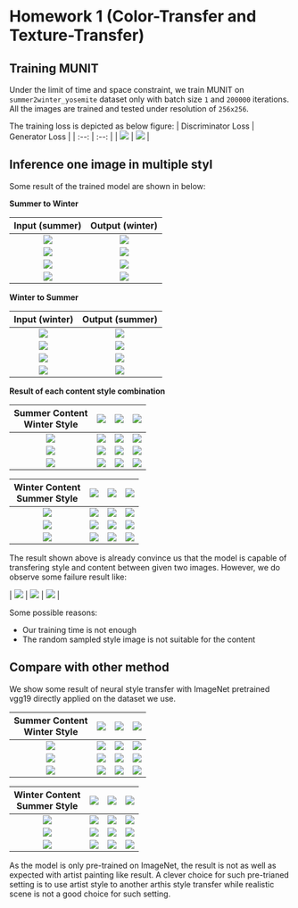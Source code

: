 # Homework 1 (Color-Transfer and Texture-Transfer)


## Training MUNIT
Under the limit of time and space constraint, we train MUNIT on `summer2winter_yosemite`  dataset only with batch size `1` and `200000` iterations. All the images are trained and tested under resolution of `256x256`.

The training loss is depicted as below figure:
| Discriminator Loss | Generator Loss |
| :--: | :--: |
| ![](demo/Dloss.png) | ![](demo/Gloss.png) |


## Inference one image in multiple styl
Some result of the trained model are shown in below:

**Summer to Winter**

| Input (summer) | Output (winter) |
| :------------: | :-------------: |
| ![](demo/s2w/i1.jpg) | ![](demo/s2w/o1.jpg) |
| ![](demo/s2w/i2.jpg) | ![](demo/s2w/o2.jpg) |
| ![](demo/s2w/i3.jpg) | ![](demo/s2w/o3.jpg) |
| ![](demo/s2w/i4.jpg) | ![](demo/s2w/o4.jpg) |


**Winter to Summer**

| Input (winter) | Output (summer) |
| :------------: | :-------------: |
| ![](demo/w2s/i1.jpg) | ![](demo/w2s/o1.jpg) |
| ![](demo/w2s/i2.jpg) | ![](demo/w2s/o2.jpg) |
| ![](demo/w2s/i3.jpg) | ![](demo/w2s/o3.jpg) |
| ![](demo/w2s/i4.jpg) | ![](demo/w2s/o4.jpg) |


**Result of each content style combination**

| Summer Content <br> Winter Style | ![](demo/grid1/w1.jpg) | ![](demo/grid1/w2.jpg) | ![](demo/grid1/w3.jpg) |
| :------------: | :-------------: | :------------: | :-------------: |
| ![](demo/grid1/s1.jpg) | ![](demo/grid1/sw11.jpg) | ![](demo/grid1/sw12.jpg) | ![](demo/grid1/sw13.jpg) |
| ![](demo/grid1/s2.jpg) | ![](demo/grid1/sw21.jpg) | ![](demo/grid1/sw22.jpg) | ![](demo/grid1/sw23.jpg) |
| ![](demo/grid1/s3.jpg) | ![](demo/grid1/sw31.jpg) | ![](demo/grid1/sw32.jpg) | ![](demo/grid1/sw33.jpg) |

| Winter Content <br> Summer Style | ![](demo/grid1/s1.jpg) | ![](demo/grid1/s2.jpg) | ![](demo/grid1/s3.jpg) |
| :------------: | :-------------: | :------------: | :-------------: |
| ![](demo/grid1/w1.jpg) | ![](demo/grid1/ws11.jpg) | ![](demo/grid1/ws12.jpg) | ![](demo/grid1/ws13.jpg) |
| ![](demo/grid1/w2.jpg) | ![](demo/grid1/ws21.jpg) | ![](demo/grid1/ws22.jpg) | ![](demo/grid1/ws23.jpg) |
| ![](demo/grid1/w3.jpg) | ![](demo/grid1/ws31.jpg) | ![](demo/grid1/ws32.jpg) | ![](demo/grid1/ws33.jpg) |


The result shown above is already convince us that the model is capable of transfering style and content between given two images. However, we do observe some failure result like:

| ![](demo/failure/f1.jpg) | ![](demo/failure/f2.jpg) | ![](demo/failure/f3.jpg) |

Some possible reasons:
- Our training time is not enough
- The random sampled style image is not suitable for the content


## Compare with other method
We show some result of neural style transfer with ImageNet pretrained vgg19 directly applied on the dataset we use.

| Summer Content <br> Winter Style | ![](demo/grid1/w1.jpg) | ![](demo/grid1/w2.jpg) | ![](demo/grid1/w3.jpg) |
| :------------: | :-------------: | :------------: | :-------------: |
| ![](demo/grid1/s1.jpg) | ![](demo/ns_sw11.jpg) | ![](demo/ns_sw12.jpg) | ![](demo/ns_sw13.jpg) |
| ![](demo/grid1/s2.jpg) | ![](demo/ns_sw21.jpg) | ![](demo/ns_sw22.jpg) | ![](demo/ns_sw23.jpg) |
| ![](demo/grid1/s3.jpg) | ![](demo/ns_sw31.jpg) | ![](demo/ns_sw32.jpg) | ![](demo/ns_sw33.jpg) |

| Winter Content <br> Summer Style | ![](demo/grid1/s1.jpg) | ![](demo/grid1/s2.jpg) | ![](demo/grid1/s3.jpg) |
| :------------: | :-------------: | :------------: | :-------------: |
| ![](demo/grid1/w1.jpg) | ![](demo/ns_ws11.jpg) | ![](demo/ns_ws12.jpg) | ![](demo/ns_ws13.jpg) |
| ![](demo/grid1/w2.jpg) | ![](demo/ns_ws21.jpg) | ![](demo/ns_ws22.jpg) | ![](demo/ns_ws23.jpg) |
| ![](demo/grid1/w3.jpg) | ![](demo/ns_ws31.jpg) | ![](demo/ns_ws32.jpg) | ![](demo/ns_ws33.jpg) |

As the model is only pre-trained on ImageNet, the result is not as well as expected with artist painting like result. A clever choice for such pre-trianed setting is to use artist style to another arthis style transfer while realistic scene is not a good choice for such setting.
